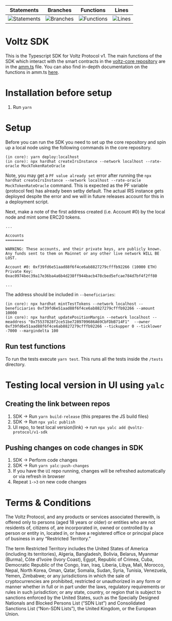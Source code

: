 | Statements                  | Branches                | Functions                 | Lines             |
| --------------------------- | ----------------------- | ------------------------- | ----------------- |
| ![Statements](https://img.shields.io/badge/statements-25.73%25-red.svg?style=flat) | ![Branches](https://img.shields.io/badge/branches-12.84%25-red.svg?style=flat) | ![Functions](https://img.shields.io/badge/functions-14.61%25-red.svg?style=flat) | ![Lines](https://img.shields.io/badge/lines-26.52%25-red.svg?style=flat) |

# Voltz SDK

This is the Typescript SDK for Voltz Protocol v1. The main functions of the SDK which interact with the smart contracts in the [voltz-core repository](https://github.com/Voltz-Protocol/voltz-core) are in the [amm.ts](https://github.com/Voltz-Protocol/v1-sdk/blob/main/src/entities/amm.ts) file. You can also find in-depth documentation on the functions in amm.ts [here](https://docs.voltz.xyz/sdk-and-subgraph/sdk).

# Installation before setup

1. Run `yarn`

# Setup

Before you can run the SDK you need to set up the core repository and spin up a local node using the following commands in the core repository.

```
(in core): yarn deploy:localhost
(in core): npx hardhat createIrsInstance --network localhost --rate-oracle MockTokenRateOracle
```

Note, you may get a `PF value already set` error after running the `npx hardhat createIrsInstance --network localhost --rate-oracle MockTokenRateOracle` command. This is expected as the PF variable (protocol fee) has already been setby default. The actual IRS instance gets deployed despite the error and we will in future releases account for this in a deployment script.

Next, make a note of the first address created (i.e. Account #0) by the local node and mint some ERC20 tokens.

```
...

Accounts
========

WARNING: These accounts, and their private keys, are publicly known.
Any funds sent to them on Mainnet or any other live network WILL BE LOST.

Account #0: 0xf39fd6e51aad88f6f4ce6ab8827279cfffb92266 (10000 ETH)
Private Key: 0xac0974bec39a17e36ba4a6b4d238ff944bacb478cbed5efcae784d7bf4f2ff80

...
```

The address should be included in `--beneficiaries`:

```
(in core): npx hardhat mintTestTokens --network localhost --beneficiaries 0xf39fd6e51aad88f6f4ce6ab8827279cfffb92266 --amount 10000
(in core): npx hardhat updatePositionMargin --network localhost --meaddress "0x75537828f2ce51be7289709686A69CbFDbB714F1"  --owner 0xf39fd6e51aad88f6f4ce6ab8827279cfffb92266 --tickupper 0 --ticklower -7000 --margindelta 100
```

## Run test functions

To run the tests execute `yarn test`. This runs all the tests inside the `/tests` directory.

# Testing local version in UI using `yalc`

## Creating the link between repos
1. SDK -> Run `yarn build-release` (this prepares the JS build files)
2. SDK -> Run `npx yalc publish`
3. UI repo, to test local version(link) -> run `npx yalc add @voltz-protocol/v1-sdk`

## Pushing changes on code changes in SDK
1. SDK -> Perform code changes
2. SDK -> Run `yarn yalc:push-changes`
3. If you have the `UI` repo running, changes will be refreshed automatically or via refresh in browser
4. Repeat `1->3` on new code changes

# Terms & Conditions

The Voltz Protocol, and any products or services associated therewith, is offered only to persons (aged 18 years or older) or entities who are not residents of, citizens of, are incorporated in, owned or controlled by a person or entity in, located in, or have a registered office or principal place of business in any “Restricted Territory.”  

The term Restricted Territory includes the United States of America (including its territories), Algeria, Bangladesh, Bolivia, Belarus, Myanmar (Burma), Côte d’Ivoire (Ivory Coast), Egypt, Republic of  Crimea, Cuba, Democratic Republic of the Congo, Iran, Iraq, Liberia, Libya, Mali, Morocco, Nepal, North Korea, Oman, Qatar, Somalia, Sudan, Syria, Tunisia, Venezuela, Yemen, Zimbabwe; or any jurisdictions in which the sale of cryptocurrencies are prohibited, restricted or unauthorized in any form or manner whether in full or in part under the laws, regulatory requirements or rules in such jurisdiction; or any state, country, or region that is subject to sanctions enforced by the United States, such as the Specially Designed Nationals and Blocked Persons List (“SDN List”) and Consolidated Sanctions List (“Non-SDN Lists”), the United Kingdom, or the European Union.
